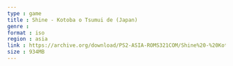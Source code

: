 ```yaml
---
type : game
title : Shine - Kotoba o Tsumui de (Japan)
genre : 
format : iso
region : asia
link : https://archive.org/download/PS2-ASIA-ROMS321COM/Shine%20-%20Kotoba%20o%20Tsumui%20de%20%28Japan%29.7z
size : 934MB
---
```

